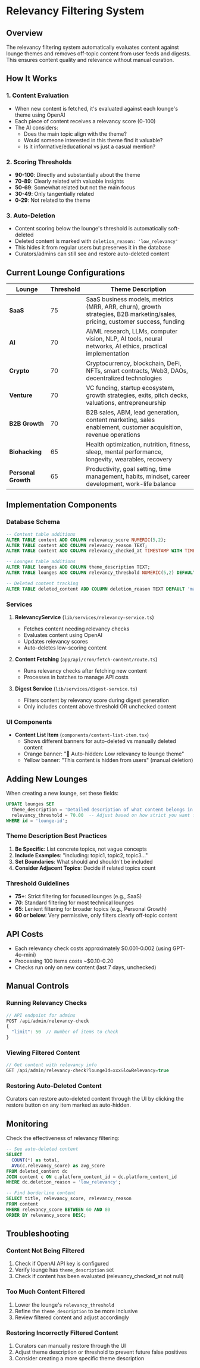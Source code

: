 # Relevancy Filtering System

## Overview

The relevancy filtering system automatically evaluates content against lounge themes and removes off-topic content from user feeds and digests. This ensures content quality and relevance without manual curation.

## How It Works

### 1. Content Evaluation

- When new content is fetched, it's evaluated against each lounge's theme using OpenAI
- Each piece of content receives a relevancy score (0-100)
- The AI considers:
  - Does the main topic align with the theme?
  - Would someone interested in this theme find it valuable?
  - Is it informative/educational vs just a casual mention?

### 2. Scoring Thresholds

- **90-100**: Directly and substantially about the theme
- **70-89**: Clearly related with valuable insights
- **50-69**: Somewhat related but not the main focus
- **30-49**: Only tangentially related
- **0-29**: Not related to the theme

### 3. Auto-Deletion

- Content scoring below the lounge's threshold is automatically soft-deleted
- Deleted content is marked with `deletion_reason: 'low_relevancy'`
- This hides it from regular users but preserves it in the database
- Curators/admins can still see and restore auto-deleted content

## Current Lounge Configurations

| Lounge              | Threshold | Theme Description                                                                                                           |
| ------------------- | --------- | --------------------------------------------------------------------------------------------------------------------------- |
| **SaaS**            | 75        | SaaS business models, metrics (MRR, ARR, churn), growth strategies, B2B marketing/sales, pricing, customer success, funding |
| **AI**              | 70        | AI/ML research, LLMs, computer vision, NLP, AI tools, neural networks, AI ethics, practical implementation                  |
| **Crypto**          | 70        | Cryptocurrency, blockchain, DeFi, NFTs, smart contracts, Web3, DAOs, decentralized technologies                             |
| **Venture**         | 70        | VC funding, startup ecosystem, growth strategies, exits, pitch decks, valuations, entrepreneurship                          |
| **B2B Growth**      | 70        | B2B sales, ABM, lead generation, content marketing, sales enablement, customer acquisition, revenue operations              |
| **Biohacking**      | 65        | Health optimization, nutrition, fitness, sleep, mental performance, longevity, wearables, recovery                          |
| **Personal Growth** | 65        | Productivity, goal setting, time management, habits, mindset, career development, work-life balance                         |

## Implementation Components

### Database Schema

```sql
-- Content table additions
ALTER TABLE content ADD COLUMN relevancy_score NUMERIC(5,2);
ALTER TABLE content ADD COLUMN relevancy_reason TEXT;
ALTER TABLE content ADD COLUMN relevancy_checked_at TIMESTAMP WITH TIME ZONE;

-- Lounges table additions
ALTER TABLE lounges ADD COLUMN theme_description TEXT;
ALTER TABLE lounges ADD COLUMN relevancy_threshold NUMERIC(5,2) DEFAULT 70.00;

-- Deleted content tracking
ALTER TABLE deleted_content ADD COLUMN deletion_reason TEXT DEFAULT 'manual';
```

### Services

1. **RelevancyService** (`lib/services/relevancy-service.ts`)
   - Fetches content needing relevancy checks
   - Evaluates content using OpenAI
   - Updates relevancy scores
   - Auto-deletes low-scoring content

2. **Content Fetching** (`app/api/cron/fetch-content/route.ts`)
   - Runs relevancy checks after fetching new content
   - Processes in batches to manage API costs

3. **Digest Service** (`lib/services/digest-service.ts`)
   - Filters content by relevancy score during digest generation
   - Only includes content above threshold OR unchecked content

### UI Components

- **Content List Item** (`components/content-list-item.tsx`)
  - Shows different banners for auto-deleted vs manually deleted content
  - Orange banner: "🤖 Auto-hidden: Low relevancy to lounge theme"
  - Yellow banner: "This content is hidden from users" (manual deletion)

## Adding New Lounges

When creating a new lounge, set these fields:

```sql
UPDATE lounges SET
  theme_description = 'Detailed description of what content belongs in this lounge',
  relevancy_threshold = 70.00  -- Adjust based on how strict you want filtering
WHERE id = 'lounge-id';
```

### Theme Description Best Practices

1. **Be Specific**: List concrete topics, not vague concepts
2. **Include Examples**: "including: topic1, topic2, topic3..."
3. **Set Boundaries**: What should and shouldn't be included
4. **Consider Adjacent Topics**: Decide if related topics count

### Threshold Guidelines

- **75+**: Strict filtering for focused lounges (e.g., SaaS)
- **70**: Standard filtering for most technical lounges
- **65**: Lenient filtering for broader topics (e.g., Personal Growth)
- **60 or below**: Very permissive, only filters clearly off-topic content

## API Costs

- Each relevancy check costs approximately $0.001-0.002 (using GPT-4o-mini)
- Processing 100 items costs ~$0.10-0.20
- Checks run only on new content (last 7 days, unchecked)

## Manual Controls

### Running Relevancy Checks

```javascript
// API endpoint for admins
POST /api/admin/relevancy-check
{
  "limit": 50  // Number of items to check
}
```

### Viewing Filtered Content

```javascript
// Get content with relevancy info
GET /api/admin/relevancy-check?loungeId=xxx&lowRelevancy=true
```

### Restoring Auto-Deleted Content

Curators can restore auto-deleted content through the UI by clicking the restore button on any item marked as auto-hidden.

## Monitoring

Check the effectiveness of relevancy filtering:

```sql
-- See auto-deleted content
SELECT
  COUNT(*) as total,
  AVG(c.relevancy_score) as avg_score
FROM deleted_content dc
JOIN content c ON c.platform_content_id = dc.platform_content_id
WHERE dc.deletion_reason = 'low_relevancy';

-- Find borderline content
SELECT title, relevancy_score, relevancy_reason
FROM content
WHERE relevancy_score BETWEEN 60 AND 80
ORDER BY relevancy_score DESC;
```

## Troubleshooting

### Content Not Being Filtered

1. Check if OpenAI API key is configured
2. Verify lounge has `theme_description` set
3. Check if content has been evaluated (relevancy_checked_at not null)

### Too Much Content Filtered

1. Lower the lounge's `relevancy_threshold`
2. Refine the `theme_description` to be more inclusive
3. Review filtered content and adjust accordingly

### Restoring Incorrectly Filtered Content

1. Curators can manually restore through the UI
2. Adjust theme description or threshold to prevent future false positives
3. Consider creating a more specific theme description
